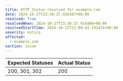 ```yaml
---
title: HTTP Status resolved for example.com
date: 2024-10-27T23:30:37.916387+00:00
resolved: True
resolvedWhen: 2024-10-27T23:30:37.916400+00:00
resolvedStartTime: 2024-10-25T21:09:43.191474+00:00
severity: notice
affected:
  - example.com
section: issue
---
```


| Expected Statuses | Actual Status  |
|-------------------|----------------|
| 200, 301, 302 | 200 |
